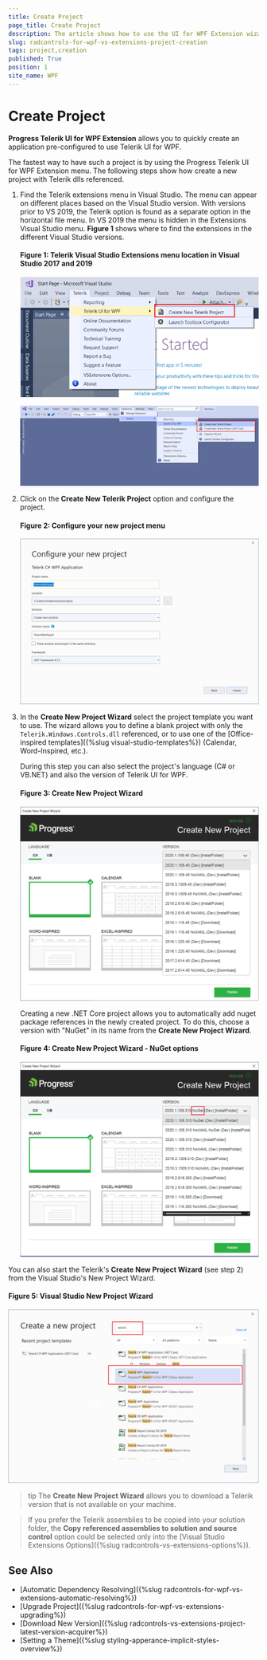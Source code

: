 ```yaml
---
title: Create Project
page_title: Create Project
description: The article shows how to use the UI for WPF Extension wizard to create a new project.
slug: radcontrols-for-wpf-vs-extensions-project-creation
tags: project,creation
published: True
position: 1
site_name: WPF
---
```


# Create Project

__Progress Telerik UI for WPF Extension__ allows you to quickly create an application pre-configured to use Telerik UI for WPF. 

The fastest way to have such a project is by using the Progress Telerik UI for WPF Extension menu. The following steps show how create a new project with Telerik dlls referenced.

1. Find the Telerik extensions menu in Visual Studio. The menu can appear on different places based on the Visual Studio version. With versions prior to VS 2019, the Telerik option is found as a separate option in the horizontal file menu. In VS 2019 the menu is hidden in the Extensions Visual Studio menu. __Figure 1__ shows where to find the extensions in the different Visual Studio versions.

	#### Figure 1: Telerik Visual Studio Extensions menu location in Visual Studio 2017 and 2019
	
	![WPF Telerik Visual Studio Extensions menu location in Visual Studio 2017 and 2019](images/radcontrols-for-wpf-vs-extensions-project-creation-0.png)  	
	
	![](images/radcontrols-for-wpf-vs-extensions-project-creation-1.png)
	
2. Click on the __Create New Telerik Project__ option and configure the project. 

	#### Figure 2: Configure your new project menu
	
	![WPF Configure your new project menu](images/radcontrols-for-wpf-vs-extensions-project-creation-2.png)
	
3. In the __Create New Project Wizard__ select the project template you want to use. The wizard allows you to define a blank project with only the `Telerik.Windows.Controls.dll` referenced, or to use one of the [Office-inspired templates]({%slug visual-studio-templates%}) (Calendar, Word-Inspired, etc.). 
	
	During this step you can also select the project's language (C# or VB.NET) and also the version of Telerik UI for WPF. 
	
	#### Figure 3: Create New Project Wizard
	
	![WPF Create New Project Wizard](images/radcontrols-for-wpf-vs-extensions-project-creation-3.png)
		
	Creating a new .NET Core project allows you to automatically add nuget package references in the newly created project. To do this, choose a version with "NuGet" in its name from the __Create New Project Wizard__. 

	#### Figure 4: Create New Project Wizard - NuGet options
	
	![WPF Create New Project Wizard - NuGet options](images/radcontrols-for-wpf-vs-extensions-project-creation-4.png)

You can also start the Telerik's __Create New Project Wizard__ (see step 2) from the Visual Studio's New Project Wizard.

#### Figure 5: Visual Studio New Project Wizard

![WPF Visual Studio New Project Wizard](images/radcontrols-for-wpf-vs-extensions-project-creation-5.png)

>tip The __Create New Project Wizard__ allows you to download a Telerik version that is not available on your machine.

> If you prefer the Telerik assemblies to be copied into your solution folder, the **Copy referenced assemblies to solution and source control** option could be selected only into the [Visual Studio Extensions Options]({%slug radcontrols-vs-extensions-options%}).

## See Also
 * [Automatic Dependency Resolving]({%slug radcontrols-for-wpf-vs-extensions-automatic-resolving%})
 * [Upgrade Project]({%slug radcontrols-for-wpf-vs-extensions-upgrading%})
 * [Download New Version]({%slug radcontrols-vs-extensions-project-latest-version-acquirer%})
 * [Setting a Theme]({%slug styling-apperance-implicit-styles-overview%})
